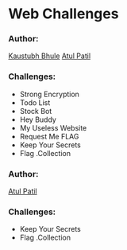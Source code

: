 # Web Challenges

### Author:

[Kaustubh Bhule](https://www.linkedin.com/in/kaustubhbhule)
[Atul Patil](https://twitter.com/0xatulpatil)

### Challenges:

- Strong Encryption
- Todo List
- Stock Bot
- Hey Buddy
- My Useless Website
- Request Me FLAG
- Keep Your Secrets
- Flag .Collection

### Author:

[Atul Patil](https://twitter.com/0xatulpatil)

### Challenges:

- Keep Your Secrets
- Flag .Collection
